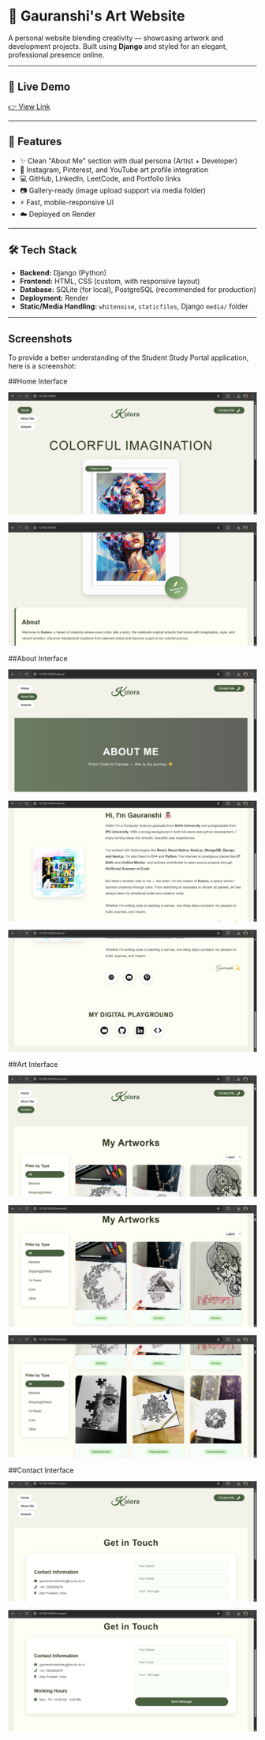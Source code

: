 # 🎨 Gauranshi's Art Website

A personal website blending creativity — showcasing artwork and development projects. Built using **Django** and styled for an elegant, professional presence online.

---

## 🔗 Live Demo

[👉 View Link ](https://art-website-gprz.onrender.com)

---

## 🌟 Features

- ✨ Clean "About Me" section with dual persona (Artist + Developer)
- 🎨 Instagram, Pinterest, and YouTube art profile integration
- 💻 GitHub, LinkedIn, LeetCode, and Portfolio links
- 📷 Gallery-ready (image upload support via media folder)
- ⚡ Fast, mobile-responsive UI
- ☁️ Deployed on Render

---

## 🛠️ Tech Stack

- **Backend:** Django (Python)
- **Frontend:** HTML, CSS (custom, with responsive layout)
- **Database:** SQLite (for local), PostgreSQL (recommended for production)
- **Deployment:** Render
- **Static/Media Handling:** `whitenoise`, `staticfiles`, Django `media/` folder

---

## Screenshots

To provide a better understanding of the Student Study Portal application, here is a screenshot:

##Home Interface

![Home Interface](screenshots/home1.png)

![Home Interface](screenshots/home2.png)

##About Interface

![About Interface](screenshots/about1.png)

![About Interface](screenshots/about2.png)

![About Interface](screenshots/about3.png)

##Art Interface

![Art Interface](screenshots/art1.png)

![Art Interface](screenshots/art2.png)

![Art Interface](screenshots/art3.png)

##Contact Interface

![Contact Interface](screenshots/contact1.png)

![Contact Interface](screenshots/contact2.png)
